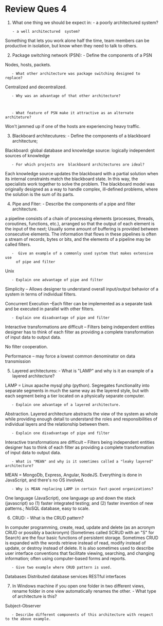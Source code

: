 # Review Ques 4

1. What one thing we should be expect in:
       - a poorly architectured system?



       - a well architectured  system?

Something that lets you work alone half the time, team members can be productive in isolation, but know when they need to talk to others.

2. Package switching network (PSN):
       - Define the components of a PSN

Nodes, hosts, packets.

       - What other architecture was package switching designed to replace?

Centralized and decentralized.

       - Why was an advantage of that other architecture?



       - What feature of PSN make it attractive as an alternate architeture?

Won't jammed up if one of the hosts are experiencing heavy traffic.

3. Blackboard architecutures:
       - Define the components of a blackboard architecture;

Blackboard: global database and knowledge source: logically independent sources of knowledge

       - For which projects are  blackboard architectures are ideal?  

 Each knowledge source updates the blackboard with a partial solution when its internal constraints match the blackboard state. In this way, the specialists work together to solve the problem. The blackboard model was originally designed as a way to handle complex, ill-defined problems, where the solution is the sum of its parts.

4. Pipe and Fiter:
       - Describe the components of a pipe and filter architecture.

a pipeline consists of a chain of processing elements (processes, threads, coroutines, functions, etc.), arranged so that the output of each element is the input of the next; Usually some amount of buffering is provided between consecutive elements. The information that flows in these pipelines is often a stream of records, bytes or bits, and the elements of a pipeline may be called filters.

       -  Give an example of a commonly used system that makes extensive use
         of pipe and filter

Unix

       - Explain one advantage of pipe and filter

Simplicity – Allows designer to understand overall input/output behavior of a system in terms of individual filters.

Concurrent Execution –Each filter can be implemented as a separate task and be executed in parallel with other filters.


       - Explain one disadvantage of pipe and filter

Interactive transformations are difficult – Filters being independent entities designer has to think of each filter as providing a complete transformation of input data to output data.

No filter cooperation.

Performance – may force a lowest common denominator on data transmission

5. Layered architectures:
       - What is "LAMP" and why is it an example of a layered architecture?

LAMP = Linux apache mysql php (python). Segregates functionality into separate segments in much the same way as the layered style, but with each segment being a tier located on a physically separate computer.

       - Explain one advantage of a layered architecture.

Abstraction. Layered architecture abstracts the view of the system as whole while providing enough detail to understand the roles and responsibilities of individual layers and the relationship between them.

       - Explain one disadvantage of pipe and filter

Interactive transformations are difficult – Filters being independent entities designer has to think of each filter as providing a complete transformation of input data to output data.

       - What is "MEAN" and why is it sometimes called a "leaky layered" architecture?

MEAN = MongoDb, Express, Angular, NodeJS. Everything is done in JavaScript, and there's no OS involved.

       - Why is MEAN replacing LAMP in certain fast-paced organizations?
One language (JavaScript), one language up and down the stack (javascript) so (1) faster integrated testing; and (2) faster invention of new patterns.; NoSQL database, easy to scale.


6. CRUD:
       - What is the CRUD pattern?

In computer programming, create, read, update and delete (as an acronym CRUD or possibly a backronym) (Sometimes called SCRUD with an "S" for Search) are the four basic functions of persistent storage.
Sometimes CRUD is expanded with the words retrieve instead of read, modify instead of update, or destroy instead of delete. It is also sometimes used to describe user interface conventions that facilitate viewing, searching, and changing information; often using computer-based forms and reports.

       - Give two example where CRUD pattern is used. 

Databases
Distributed database services
RESTful interfaces


7. In Windows
    machine if you open one folder in two different views, rename folder in
    one view automatically renames the other.
       - What type of architecture is this?  

Subject-Observer

       - Describe different components of this architecture with respect to the above example.


       
